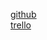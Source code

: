 [github](https://github.com/MarijnKneppersSMC/website)  
[trello](https://trello.com/b/jniR2YhF/website-project)  